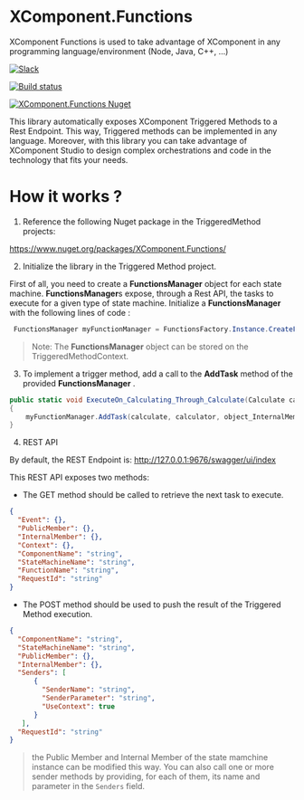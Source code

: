 # XComponent.Functions
XComponent Functions is used to take advantage of XComponent in any programming language/environment (Node, Java, C++, ...)


[![Slack](http://slack.xcomponent.com/badge.svg)](http://slack.xcomponent.com/)

[![Build status](https://ci.appveyor.com/api/projects/status/dsj723fkcacptuoq?svg=true)](https://ci.appveyor.com/project/fredericcarre/xcomponent-functions)

[![XComponent.Functions Nuget](https://img.shields.io/nuget/v/XComponent.Functions.svg)](https://www.nuget.org/packages/XComponent.Functions/)


This library automatically exposes XComponent Triggered Methods to a Rest Endpoint. This way, Triggered methods can be implemented in any language. 
Moreover, with this library you can take advantage of XComponent Studio to design complex orchestrations and code in the technology that fits your needs.

# How it works ?

1. Reference the following Nuget package in the TriggeredMethod projects: 

https://www.nuget.org/packages/XComponent.Functions/

2. Initialize the library in the Triggered Method project.

First of all, you need to create a **FunctionsManager** object for each state machine. **FunctionsManager**s expose, through a Rest API, the tasks to execute for a given type of state machine. 
Initialize a **FunctionsManager** with the following lines of code :

```csharp
 FunctionsManager myFunctionManager = FunctionsFactory.Instance.CreateFunctionsManager(ComponentHelper.COMPONENT_NAME, "MyStateMAchineName", FunctionsFactory.DefaultUrl);
 ```

 > Note: The **FunctionsManager** object can be stored on the TriggeredMethodContext.

 3. To implement a trigger method, add a call to the **AddTask** method of the provided **FunctionsManager** .

```csharp
public static void ExecuteOn_Calculating_Through_Calculate(Calculate calculate, Calculator calculator, object object_InternalMember, Context context, ICalculateCalculateOnCalculatingCalculatorSenderInterface sender)
{
    myFunctionManager.AddTask(calculate, calculator, object_InternalMember, context, sender);
} 
```

4. REST API

By default, the REST Endpoint is: http://127.0.0.1:9676/swagger/ui/index

This REST API exposes two methods:

+ The GET method should be called to retrieve the next task to execute.
```Json
{
  "Event": {},
  "PublicMember": {},
  "InternalMember": {},
  "Context": {},
  "ComponentName": "string",
  "StateMachineName": "string",
  "FunctionName": "string",
  "RequestId": "string"
}
```

+ The POST method should be used to push the result of the Triggered Method execution.

```Json
{
  "ComponentName": "string",
  "StateMachineName": "string",
  "PublicMember": {},
  "InternalMember": {},
  "Senders": [
      {
        "SenderName": "string",
        "SenderParameter": "string",
        "UseContext": true
      }
   ],
  "RequestId": "string"
}
```

> the Public Member and Internal Member of the state mamchine instance can be modified this way. You can also call one or more sender methods by providing, for each of them, its name and parameter in the `Senders` field.



